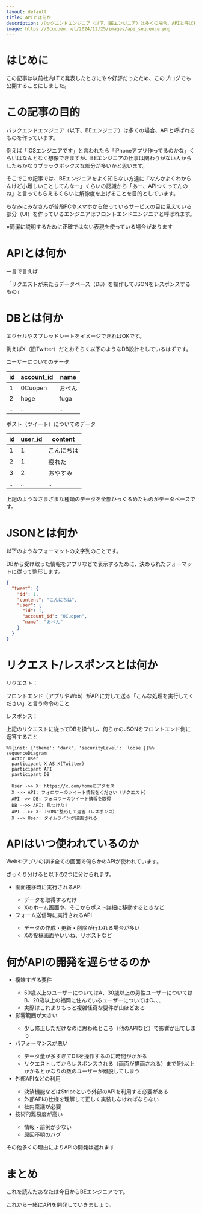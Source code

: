 ```yaml
---
layout: default
title: APIとは何か
description: バックエンドエンジニア（以下、BEエンジニア）は多くの場合、APIと呼ばれるものを作っています。
image: https://0cuopen.net/2024/12/25/images/api_sequence.png
---
```


# はじめに

この記事は以前社内LTで発表したときにやや好評だったため、このブログでも公開することにしました。

# この記事の目的

バックエンドエンジニア（以下、BEエンジニア）は多くの場合、APIと呼ばれるものを作っています。

例えば「iOSエンジニアです」と言われたら「iPhoneアプリ作ってるのかな」くらいはなんとなく想像できますが、BEエンジニアの仕事は関わりがない人からしたらかなりブラックボックスな部分が多いかと思います。

そこでこの記事では、BEエンジニアをよく知らない方達に「なんかよくわからんけど小難しいことしてんなー」くらいの認識から「あー、APIつくってんのね」と言ってもらえるくらいに解像度を上げることを目的としています。

ちなみにみなさんが普段PCやスマホから使っているサービスの目に見えている部分（UI）を作っているエンジニアはフロントエンドエンジニアと呼ばれます。

※簡潔に説明するために正確ではない表現を使っている場合があります

# APIとは何か

一言で言えば

「リクエストが来たらデータベース（DB）を操作してJSONをレスポンスするもの」

# DBとは何か

エクセルやスプレッドシートをイメージできればOKです。

例えばX（旧Twitter）だとおそらく以下のようなDB設計をしているはずです。

ユーザーについてのデータ

|id|account_id|name|
|--|--|--|
|1|0Cuopen|おぺん|
|2|hoge|fuga|
|..|..|..|

ポスト（ツイート）についてのデータ

|id|user_id|content|
|--|--|--|
|1|1|こんにちは|
|2|1|疲れた|
|3|2|おやすみ|
|..|..|..|

上記のようなさまざまな種類のデータを全部ひっくるめたものがデータベースです。

# JSONとは何か

以下のようなフォーマットの文字列のことです。

DBから受け取った情報をアプリなどで表示するために、決められたフォーマットに従って整形します。

```json
{
  "tweet": {
    "id": 1,
    "content": "こんにちは",
    "user": {
      "id": 1,
      "account_id": "0Cuopen",
      "name": "おぺん"
    }
  }
}
```

# リクエスト/レスポンスとは何か

リクエスト：

フロントエンド（アプリやWeb）がAPIに対して送る「こんな処理を実行してください」と言う命令のこと

レスポンス：

上記のリクエストに従ってDBを操作し、何らかのJSONをフロントエンド側に返答すること

```mermaid
%%{init: {'theme': 'dark', 'securityLevel': 'loose'}}%%
sequenceDiagram
  Actor User
  participant X AS X(Twitter)
  participant API
  participant DB

  User ->> X: https://x.com/homeにアクセス
  X ->> API: フォロワーのツイート情報をください（リクエスト）
  API ->> DB: フォロワーのツイート情報を取得
  DB -->> API: 見つけた！
  API -->> X: JSONに整形して返答（レスポンス）
  X --> User: タイムラインが描画される
```

# APIはいつ使われているのか

Webやアプリのほぼ全ての画面で何らかのAPIが使われています。

ざっくり分けると以下の2つに分けられます。

<div class="ul_wrapper">
  <ul>
    <li>画面遷移時に実行されるAPI</li>
    <ul>
      <li>データを取得するだけ</li>
      <li>Xのホーム画面や、そこからポスト詳細に移動するときなど</li>
    </ul>
    <li>フォーム送信時に実行されるAPI</li>
    <ul>
      <li>データの作成・更新・削除が行われる場合が多い</li>
      <li>Xの投稿画面やいいね、リポストなど</li>
    </ul>
  </ul>
</div>

# 何がAPIの開発を遅らせるのか

<div class="ul_wrapper">
  <ul>
    <li>複雑すぎる要件</li>
    <ul>
      <li>50歳以上のユーザーについてはA、30歳以上の男性ユーザーについてはB、20歳以上の福岡に住んでいるユーザーについてはC、、、</li>
      <li>実際はこれよりもっと複雑怪奇な要件が山ほどある</li>
    </ul>
    <li>影響範囲が大きい</li>
    <ul>
      <li>少し修正しただけなのに思わぬところ（他のAPIなど）で影響が出てしまう</li>
    </ul>
    <li>パフォーマンスが悪い</li>
    <ul>
      <li>データ量が多すぎてDBを操作するのに時間がかかる</li>
      <li>リクエストしてからレスポンスされる（画面が描画される）まで1秒以上かかるとかなりの数のユーザーが離脱してしまう</li>
    </ul>
    <li>外部APIなどの利用</li>
    <ul>
      <li>決済機能などはStripeという外部のAPIを利用する必要がある</li>
      <li>外部APIの仕様を理解して正しく実装しなければならない</li>
      <li>社内稟議が必要</li>
    </ul>
    <li>技術的難易度が高い</li>
    <ul>
      <li>情報・前例が少ない</li>
      <li>原因不明のバグ</li>
    </ul>
  </ul>
</div>

その他多くの理由によりAPIの開発は遅れます

# まとめ

これを読んだあなたは今日からBEエンジニアです。

これから一緒にAPIを開発していきましょう。
